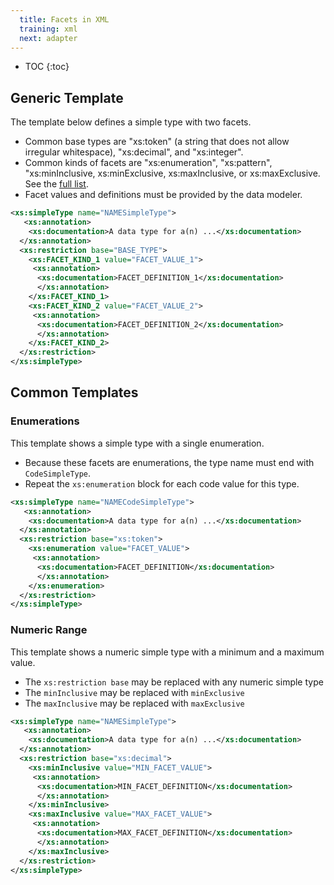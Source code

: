 ```yaml
---
  title: Facets in XML
  training: xml
  next: adapter
---
```


- TOC
{:toc}

## Generic Template

The template below defines a simple type with two facets.

- Common base types are "xs:token" (a string that does not allow irregular whitespace), "xs:decimal", and "xs:integer".
- Common kinds of facets are "xs:enumeration", "xs:pattern", "xs:minInclusive, xs:minExclusive, xs:maxInclusive, or xs:maxExclusive.  See the [full list](.#kinds-of-facets).
- Facet values and definitions must be provided by the data modeler.

``` xml
<xs:simpleType name="NAMESimpleType">
   <xs:annotation>
    <xs:documentation>A data type for a(n) ...</xs:documentation>
  </xs:annotation>
  <xs:restriction base="BASE_TYPE">
    <xs:FACET_KIND_1 value="FACET_VALUE_1">
     <xs:annotation>
      <xs:documentation>FACET_DEFINITION_1</xs:documentation>
      </xs:annotation>
    </xs:FACET_KIND_1>
    <xs:FACET_KIND_2 value="FACET_VALUE_2">
     <xs:annotation>
      <xs:documentation>FACET_DEFINITION_2</xs:documentation>
      </xs:annotation>
    </xs:FACET_KIND_2>
  </xs:restriction>
</xs:simpleType>
```

## Common Templates

### Enumerations

This template shows a simple type with a single enumeration.

- Because these facets are enumerations, the type name must end with `CodeSimpleType`.
- Repeat the `xs:enumeration` block for each code value for this type.

```xml
<xs:simpleType name="NAMECodeSimpleType">
   <xs:annotation>
    <xs:documentation>A data type for a(n) ...</xs:documentation>
  </xs:annotation>
  <xs:restriction base="xs:token">
    <xs:enumeration value="FACET_VALUE">
     <xs:annotation>
      <xs:documentation>FACET_DEFINITION</xs:documentation>
      </xs:annotation>
    </xs:enumeration>
  </xs:restriction>
</xs:simpleType>
```

### Numeric Range

This template shows a numeric simple type with a minimum and a maximum value.

- The `xs:restriction base` may be replaced with any numeric simple type
- The `minInclusive` may be replaced with `minExclusive`
- The `maxInclusive` may be replaced with `maxExclusive`

```xml
<xs:simpleType name="NAMESimpleType">
   <xs:annotation>
    <xs:documentation>A data type for a(n) ...</xs:documentation>
  </xs:annotation>
  <xs:restriction base="xs:decimal">
    <xs:minInclusive value="MIN_FACET_VALUE">
     <xs:annotation>
      <xs:documentation>MIN_FACET_DEFINITION</xs:documentation>
      </xs:annotation>
    </xs:minInclusive>
    <xs:maxInclusive value="MAX_FACET_VALUE">
     <xs:annotation>
      <xs:documentation>MAX_FACET_DEFINITION</xs:documentation>
      </xs:annotation>
    </xs:maxInclusive>
  </xs:restriction>
</xs:simpleType>
```
